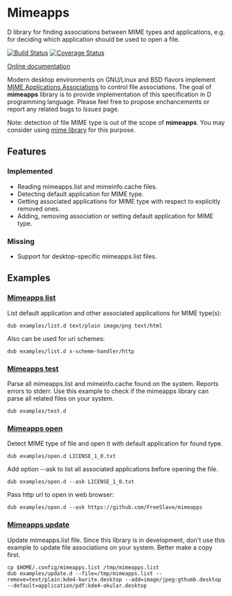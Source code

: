 # Mimeapps

D library for finding associations between MIME types and applications, e.g. for deciding which application should be used to open a file.

[![Build Status](https://travis-ci.org/FreeSlave/mimeapps.svg?branch=master)](https://travis-ci.org/FreeSlave/mimeapps) [![Coverage Status](https://coveralls.io/repos/github/FreeSlave/mimeapps/badge.svg?branch=master)](https://coveralls.io/github/FreeSlave/mimeapps?branch=master)

[Online documentation](https://freeslave.github.io/d-freedesktop/docs/mimeapps.html)

Modern desktop environments on GNU/Linux and BSD flavors implement [MIME Applications Associations](https://www.freedesktop.org/wiki/Specifications/mime-apps-spec/)
to control file associations. The goal of **mimeapps** library is to provide implementation of this specification in D programming language.
Please feel free to propose enchancements or report any related bugs to *Issues* page.

Note: detection of file MIME type is out of the scope of **mimeapps**. You may consider using [mime library](https://github.com/FreeSlave/mime) for this purpose.

## Features

### Implemented

* Reading mimeapps.list and mimeinfo.cache files.
* Detecting default application for MIME type.
* Getting associated applications for MIME type with respect to explicitly removed ones.
* Adding, removing association or setting default application for MIME type.

### Missing

* Support for desktop-specific mimeapps.list files.

## Examples

### [Mimeapps list](examples/list.d)

List default application and other associated applications for MIME type(s):

    dub examples/list.d text/plain image/png text/html

Also can be used for uri schemes:

    dub examples/list.d x-scheme-handler/http

### [Mimeapps test](examples/test.d)

Parse all mimeapps.list and mimeinfo.cache found on the system. Reports errors to stderr.
Use this example to check if the mimeapps library can parse all related files on your system.

    dub examples/test.d

### [Mimeapps open](examples/open/source/app.d)

Detect MIME type of file and open it with default application for found type.

    dub examples/open.d LICENSE_1_0.txt

Add option --ask to list all associated applications before opening the file.

    dub examples/open.d --ask LICENSE_1_0.txt

Pass http url to open in web browser:

    dub examples/open.d --ask https://github.com/FreeSlave/mimeapps

### [Mimeapps update](examples/update/source/app.d)

Update mimeapps.list file. Since this library is in development, don't use this example to update file associations on your system.
Better make a copy first.

    cp $HOME/.config/mimeapps.list /tmp/mimeapps.list
    dub examples/update.d --file=/tmp/mimeapps.list --remove=text/plain:kde4-kwrite.desktop --add=image/jpeg:gthumb.desktop --default=application/pdf:kde4-okular.desktop
